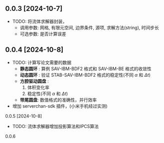 0.0.3 [2024-10-7]
------
- TODO: 将流体求解器封装，
   - 调用参数: 网格, 有限元空间, 边界条件, 源项, 求解方法(string), 时间步长
   - 可选参数: 是否计算误差


0.0.4 [2024-10-8]
------
- TODO: 计算写论文需要的数据
   - **静态圆环** : 算例 SAV-IBM-BDF2 格式和 SAV-IBM-BE 格式的收敛性
   - **动态圆环** : 验证 STAB-SAV-IBM-BDF2 格式的稳定性(不同 $\alpha$ 和 $\Delta t$)
   - **方腔驱动圆盘** : 
     1. 体积变化率
     2. 稳定性(不同 $\alpha$ 和 $\Delta t$)
   - **带尾圆盘**: 数值格式的准确性，并行效率
- 增加 serverchan-sdk 插件，(小米手机经过实测)

0.0.5 [2024-10-8]
- TODO: 流体求解器增加投影算法和IPCS算法


0.0.6

